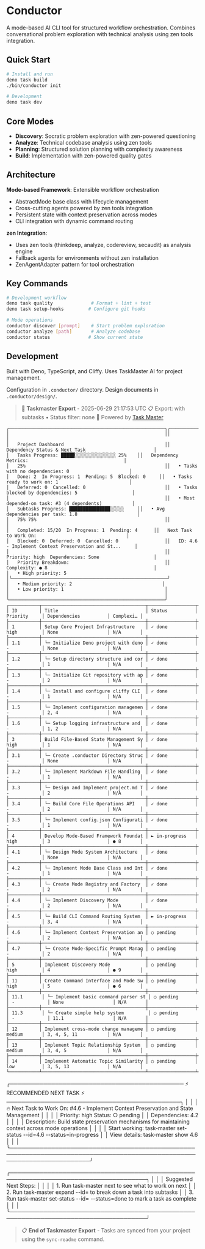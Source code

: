 # Conductor

A mode-based AI CLI tool for structured workflow orchestration. Combines conversational problem exploration with technical analysis using zen tools integration.

## Quick Start

```bash
# Install and run
deno task build
./bin/conductor init

# Development
deno task dev
```

## Core Modes

- **Discovery**: Socratic problem exploration with zen-powered questioning
- **Analyze**: Technical codebase analysis using zen tools
- **Planning**: Structured solution planning with complexity awareness
- **Build**: Implementation with zen-powered quality gates

## Architecture

**Mode-based Framework**: Extensible workflow orchestration
- AbstractMode base class with lifecycle management
- Cross-cutting agents powered by zen tools integration
- Persistent state with context preservation across modes
- CLI integration with dynamic command routing

**zen Integration**: 
- Uses zen tools (thinkdeep, analyze, codereview, secaudit) as analysis engine
- Fallback agents for environments without zen installation
- ZenAgentAdapter pattern for tool orchestration

## Key Commands

```bash
# Development workflow
deno task quality              # Format + lint + test
deno task setup-hooks         # Configure git hooks

# Mode operations
conductor discover [prompt]    # Start problem exploration
conductor analyze [path]       # Analyze codebase
conductor status              # Show current state
```

## Development

Built with Deno, TypeScript, and Cliffy. Uses TaskMaster AI for project management.

Configuration in `.conductor/` directory. Design documents in `.conductor/design/`.
<!-- TASKMASTER_EXPORT_START -->
> 🎯 **Taskmaster Export** - 2025-06-29 21:17:53 UTC
> 📋 Export: with subtasks • Status filter: none
> 🔗 Powered by [Task Master](https://task-master.dev?utm_source=github-readme&utm_medium=readme-export&utm_campaign=conductor&utm_content=task-export-link)

```text
╭─────────────────────────────────────────────────────────╮╭─────────────────────────────────────────────────────────╮
│                                                         ││                                                         │
│   Project Dashboard                                     ││   Dependency Status & Next Task                         │
│   Tasks Progress: █████░░░░░░░░░░░░░░░ 25%    ││   Dependency Metrics:                                   │
│   25%                                                   ││   • Tasks with no dependencies: 0                      │
│   Done: 2  In Progress: 1  Pending: 5  Blocked: 0     ││   • Tasks ready to work on: 1                          │
│   Deferred: 0  Cancelled: 0                             ││   • Tasks blocked by dependencies: 5                    │
│                                                         ││   • Most depended-on task: #3 (4 dependents)           │
│   Subtasks Progress: ███████████████░░░░░     ││   • Avg dependencies per task: 1.8                      │
│   75% 75%                                               ││                                                         │
│   Completed: 15/20  In Progress: 1  Pending: 4      ││   Next Task to Work On:                                 │
│   Blocked: 0  Deferred: 0  Cancelled: 0                 ││   ID: 4.6 - Implement Context Preservation and St...     │
│                                                         ││   Priority: high  Dependencies: Some                    │
│   Priority Breakdown:                                   ││   Complexity: ● 8                                       │
│   • High priority: 5                                   │╰─────────────────────────────────────────────────────────╯
│   • Medium priority: 2                                 │
│   • Low priority: 1                                     │
│                                                         │
╰─────────────────────────────────────────────────────────╯
┌───────────┬──────────────────────────────────────┬─────────────────┬──────────────┬───────────────────────┬───────────┐
│ ID        │ Title                                │ Status          │ Priority     │ Dependencies          │ Complexi… │
├───────────┼──────────────────────────────────────┼─────────────────┼──────────────┼───────────────────────┼───────────┤
│ 1         │ Setup Core Project Infrastructure    │ ✓ done          │ high         │ None                  │ N/A       │
├───────────┼──────────────────────────────────────┼─────────────────┼──────────────┼───────────────────────┼───────────┤
│ 1.1       │ └─ Initialize Deno project with deno │ ✓ done          │ -            │ None                  │ N/A       │
├───────────┼──────────────────────────────────────┼─────────────────┼──────────────┼───────────────────────┼───────────┤
│ 1.2       │ └─ Setup directory structure and cor │ ✓ done          │ -            │ 1                     │ N/A       │
├───────────┼──────────────────────────────────────┼─────────────────┼──────────────┼───────────────────────┼───────────┤
│ 1.3       │ └─ Initialize Git repository with ap │ ✓ done          │ -            │ 2                     │ N/A       │
├───────────┼──────────────────────────────────────┼─────────────────┼──────────────┼───────────────────────┼───────────┤
│ 1.4       │ └─ Install and configure cliffy CLI  │ ✓ done          │ -            │ 1                     │ N/A       │
├───────────┼──────────────────────────────────────┼─────────────────┼──────────────┼───────────────────────┼───────────┤
│ 1.5       │ └─ Implement configuration managemen │ ✓ done          │ -            │ 2, 4                  │ N/A       │
├───────────┼──────────────────────────────────────┼─────────────────┼──────────────┼───────────────────────┼───────────┤
│ 1.6       │ └─ Setup logging infrastructure and  │ ✓ done          │ -            │ 1, 2                  │ N/A       │
├───────────┼──────────────────────────────────────┼─────────────────┼──────────────┼───────────────────────┼───────────┤
│ 3         │ Build File-Based State Management Sy │ ✓ done          │ high         │ 1                     │ N/A       │
├───────────┼──────────────────────────────────────┼─────────────────┼──────────────┼───────────────────────┼───────────┤
│ 3.1       │ └─ Create .conductor Directory Struc │ ✓ done          │ -            │ None                  │ N/A       │
├───────────┼──────────────────────────────────────┼─────────────────┼──────────────┼───────────────────────┼───────────┤
│ 3.2       │ └─ Implement Markdown File Handling  │ ✓ done          │ -            │ 1                     │ N/A       │
├───────────┼──────────────────────────────────────┼─────────────────┼──────────────┼───────────────────────┼───────────┤
│ 3.3       │ └─ Design and Implement project.md T │ ✓ done          │ -            │ 2                     │ N/A       │
├───────────┼──────────────────────────────────────┼─────────────────┼──────────────┼───────────────────────┼───────────┤
│ 3.4       │ └─ Build Core File Operations API    │ ✓ done          │ -            │ 2                     │ N/A       │
├───────────┼──────────────────────────────────────┼─────────────────┼──────────────┼───────────────────────┼───────────┤
│ 3.5       │ └─ Implement config.json Configurati │ ✓ done          │ -            │ 1                     │ N/A       │
├───────────┼──────────────────────────────────────┼─────────────────┼──────────────┼───────────────────────┼───────────┤
│ 4         │ Develop Mode-Based Framework Foundat │ ► in-progress   │ high         │ 3                     │ ● 8       │
├───────────┼──────────────────────────────────────┼─────────────────┼──────────────┼───────────────────────┼───────────┤
│ 4.1       │ └─ Design Mode System Architecture   │ ✓ done          │ -            │ None                  │ N/A       │
├───────────┼──────────────────────────────────────┼─────────────────┼──────────────┼───────────────────────┼───────────┤
│ 4.2       │ └─ Implement Mode Base Class and Int │ ✓ done          │ -            │ 1                     │ N/A       │
├───────────┼──────────────────────────────────────┼─────────────────┼──────────────┼───────────────────────┼───────────┤
│ 4.3       │ └─ Create Mode Registry and Factory  │ ✓ done          │ -            │ 2                     │ N/A       │
├───────────┼──────────────────────────────────────┼─────────────────┼──────────────┼───────────────────────┼───────────┤
│ 4.4       │ └─ Implement Discovery Mode          │ ✓ done          │ -            │ 2                     │ N/A       │
├───────────┼──────────────────────────────────────┼─────────────────┼──────────────┼───────────────────────┼───────────┤
│ 4.5       │ └─ Build CLI Command Routing System  │ ► in-progress   │ -            │ 3, 4                  │ N/A       │
├───────────┼──────────────────────────────────────┼─────────────────┼──────────────┼───────────────────────┼───────────┤
│ 4.6       │ └─ Implement Context Preservation an │ ○ pending       │ -            │ 2                     │ N/A       │
├───────────┼──────────────────────────────────────┼─────────────────┼──────────────┼───────────────────────┼───────────┤
│ 4.7       │ └─ Create Mode-Specific Prompt Manag │ ○ pending       │ -            │ 2                     │ N/A       │
├───────────┼──────────────────────────────────────┼─────────────────┼──────────────┼───────────────────────┼───────────┤
│ 5         │ Implement Discovery Mode             │ ○ pending       │ high         │ 4                     │ ● 9       │
├───────────┼──────────────────────────────────────┼─────────────────┼──────────────┼───────────────────────┼───────────┤
│ 11        │ Create Command Interface and Mode Sw │ ○ pending       │ high         │ 5                     │ ● 6       │
├───────────┼──────────────────────────────────────┼─────────────────┼──────────────┼───────────────────────┼───────────┤
│ 11.1       │ └─ Implement basic command parser st │ ○ pending       │ -            │ None                  │ N/A       │
├───────────┼──────────────────────────────────────┼─────────────────┼──────────────┼───────────────────────┼───────────┤
│ 11.3       │ └─ Create simple help system         │ ○ pending       │ -            │ 11.1                  │ N/A       │
├───────────┼──────────────────────────────────────┼─────────────────┼──────────────┼───────────────────────┼───────────┤
│ 12        │ Implement cross-mode change manageme │ ○ pending       │ medium       │ 3, 4, 5, 11           │ N/A       │
├───────────┼──────────────────────────────────────┼─────────────────┼──────────────┼───────────────────────┼───────────┤
│ 13        │ Implement Topic Relationship System  │ ○ pending       │ medium       │ 3, 4, 5               │ N/A       │
├───────────┼──────────────────────────────────────┼─────────────────┼──────────────┼───────────────────────┼───────────┤
│ 14        │ Implement Automatic Topic Similarity │ ○ pending       │ low          │ 3, 5, 13              │ N/A       │
└───────────┴──────────────────────────────────────┴─────────────────┴──────────────┴───────────────────────┴───────────┘
```

╭────────────────────────────────────────────── ⚡ RECOMMENDED NEXT TASK ⚡ ──────────────────────────────────────────────╮
│                                                                                                                         │
│  🔥 Next Task to Work On: #4.6 - Implement Context Preservation and State Management                                  │
│                                                                                                                         │
│  Priority: high   Status: ○ pending                                                                                     │
│  Dependencies: 4.2                                                                                                     │
│                                                                                                                         │
│  Description: Build state preservation mechanisms for maintaining context across mode operations     │
│                                                                                                                         │
│  Start working: task-master set-status --id=4.6 --status=in-progress                                                     │
│  View details: task-master show 4.6                                                                      │
│                                                                                                                         │
╰─────────────────────────────────────────────────────────────────────────────────────────────────────────────────────────╯

╭──────────────────────────────────────────────────────────────────────────────────────╮
│                                                                                      │
│   Suggested Next Steps:                                                              │
│                                                                                      │
│   1. Run task-master next to see what to work on next                                │
│   2. Run task-master expand --id=<id> to break down a task into subtasks             │
│   3. Run task-master set-status --id=<id> --status=done to mark a task as complete   │
│                                                                                      │
╰──────────────────────────────────────────────────────────────────────────────────────╯

> 📋 **End of Taskmaster Export** - Tasks are synced from your project using the `sync-readme` command.
<!-- TASKMASTER_EXPORT_END -->
